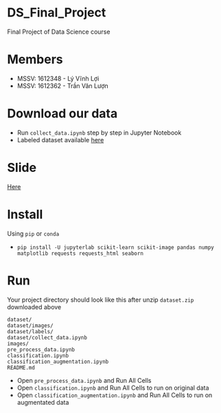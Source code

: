 # DS_Final_Project
Final Project of Data Science course

# Members
- MSSV: 1612348 - Lý Vĩnh Lợi
- MSSV: 1612362 - Trần Văn Lượn

# Download our data
- Run `collect_data.ipynb` step by step in Jupyter Notebook
- Labeled dataset available [here](https://drive.google.com/drive/folders/19eW71WcsuZh6hOWJSHwzwJkHTRLoTSPs?usp=sharing)

# Slide
[Here](https://docs.google.com/presentation/d/1cBA5hRVaBxNd_EMbWS3WyOQJ4N65No6Quk-KrekdUNA/edit?usp=sharing)

# Install
Using `pip` or `conda`
- `pip install -U jupyterlab scikit-learn scikit-image pandas numpy matplotlib requests requests_html seaborn`

# Run
Your project directory should look like this after unzip `dataset.zip` downloaded above

```
dataset/
dataset/images/
dataset/labels/
dataset/collect_data.ipynb
images/
pre_process_data.ipynb
classification.ipynb
classification_augmentation.ipynb
README.md
```

- Open `pre_process_data.ipynb` and Run All Cells
- Open `classification.ipynb` and Run All Cells to run on original data
- Open `classification_augmentation.ipynb` and Run All Cells to run on augmentated data
